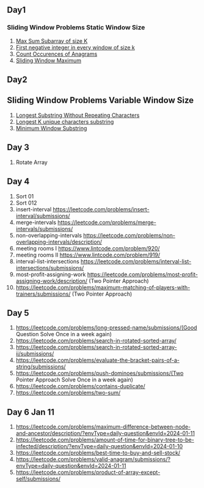 ## Day1
### Sliding Window Problems Static Window Size
1. [Max Sum Subarray of size K](https://www.geeksforgeeks.org/problems/max-sum-subarray-of-size-k5313/1)
2. [First negative integer in every window of size k](https://www.geeksforgeeks.org/problems/first-negative-integer-in-every-window-of-size-k3345/1)
3. [Count Occurences of Anagrams](https://www.geeksforgeeks.org/problems/count-occurences-of-anagrams5839/1)
4. [Sliding Window Maximum](https://www.interviewbit.com/problems/sliding-window-maximum/)

## Day2
## Sliding Window Problems Variable Window Size
1. [Longest Substring Without Repeating Characters](https://leetcode.com/problems/longest-substring-without-repeating-characters/)
2. [Longest K unique characters substring](https://www.geeksforgeeks.org/problems/longest-k-unique-characters-substring0853/1)
3. [Minimum Window Substring](https://leetcode.com/problems/minimum-window-substring/)

## Day 3
1. Rotate Array

## Day 4
1. Sort 01
2. Sort 012
3. insert-interval https://leetcode.com/problems/insert-interval/submissions/
4. merge-intervals https://leetcode.com/problems/merge-intervals/submissions/
5. non-overlapping-intervals https://leetcode.com/problems/non-overlapping-intervals/description/
6. meeting rooms I https://www.lintcode.com/problem/920/
7. meeting rooms II https://www.lintcode.com/problem/919/
8. interval-list-intersections https://leetcode.com/problems/interval-list-intersections/submissions/
9. most-profit-assigning-work https://leetcode.com/problems/most-profit-assigning-work/description/  (Two Pointer Approach)
10. https://leetcode.com/problems/maximum-matching-of-players-with-trainers/submissions/  (Two Pointer Approach)

## Day 5
1. https://leetcode.com/problems/long-pressed-name/submissions/(Good Question Solve Once in a week again)
2. https://leetcode.com/problems/search-in-rotated-sorted-array/
3. https://leetcode.com/problems/search-in-rotated-sorted-array-ii/submissions/
4. https://leetcode.com/problems/evaluate-the-bracket-pairs-of-a-string/submissions/
5. https://leetcode.com/problems/push-dominoes/submissions/(Two Pointer Approach Solve Once in a week again)
6. https://leetcode.com/problems/contains-duplicate/
7. https://leetcode.com/problems/two-sum/

## Day 6 Jan 11
1. https://leetcode.com/problems/maximum-difference-between-node-and-ancestor/description/?envType=daily-question&envId=2024-01-11
2. https://leetcode.com/problems/amount-of-time-for-binary-tree-to-be-infected/description/?envType=daily-question&envId=2024-01-10
3. https://leetcode.com/problems/best-time-to-buy-and-sell-stock/
4. https://leetcode.com/problems/valid-anagram/submissions/?envType=daily-question&envId=2024-01-11
5. https://leetcode.com/problems/product-of-array-except-self/submissions/
